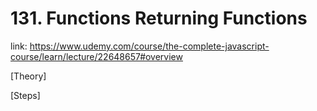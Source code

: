 # 131. Functions Returning Functions
link: https://www.udemy.com/course/the-complete-javascript-course/learn/lecture/22648657#overview

[Theory]




[Steps]


